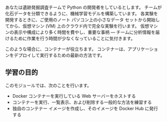 あなたは遺跡発掘調査チームで Python の開発者をしているとします。 チームが化石データを分類できるように、機械学習モデルを構築しています。 各実験を開発するときに、ご使用のノート パソコン上の小さなデータ セットから開始してから、仮想マシン (VM) 上のクラウド内で完全な実験を行います。 仮想マシンの表示や構成により多く時間を費やし、重要な事柄 &mdash; チームに分析情報を届けるために作業を行う時間が少なくなっていることに気付きます。

このような場合に、コンテナーが役立ちます。 コンテナーは、アプリケーションをデプロイして実行するための最新の方法です。

## <a name="learning-objectives"></a>学習の目的

このモジュールでは、次のことを行います。

- Docker コンテナーを実行している Web サーバーをホストする
- コンテナーを実行、一覧表示、および削除する一般的な方法を練習する
- 独自のコンテナー イメージを作成し、そのイメージを Docker Hub に発行する
